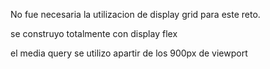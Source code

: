 No fue necesaria la utilizacion de display grid para este reto.

se construyo totalmente con display flex

el media query se utilizo apartir de los 900px de viewport
